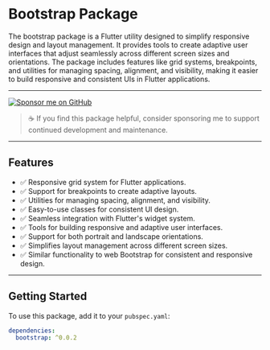 # Bootstrap Package

The bootstrap package is a Flutter utility designed to simplify responsive design and layout management. It provides tools to create adaptive user interfaces that adjust seamlessly across different screen sizes and orientations. The package includes features like grid systems, breakpoints, and utilities for managing spacing, alignment, and visibility, making it easier to build responsive and consistent UIs in Flutter applications.


---

<a href="https://github.com/sponsors/sbrsubuvga" target="_blank">
  <img src="https://img.shields.io/badge/💖%20Sponsor%20on-GitHub%20Sponsors-blueviolet?style=for-the-badge&logo=github-sponsors" alt="Sponsor me on GitHub" />
</a>

> ☕ If you find this package helpful, consider sponsoring me to support continued development and maintenance.

---

## Features

- ✅ Responsive grid system for Flutter applications.
- ✅ Support for breakpoints to create adaptive layouts.
- ✅ Utilities for managing spacing, alignment, and visibility.
- ✅ Easy-to-use classes for consistent UI design.
- ✅ Seamless integration with Flutter's widget system.
- ✅ Tools for building responsive and adaptive user interfaces.
- ✅ Support for both portrait and landscape orientations.
- ✅ Simplifies layout management across different screen sizes.
- ✅ Similar functionality to web Bootstrap for consistent and responsive design.

---

## Getting Started

To use this package, add it to your `pubspec.yaml`:

```yaml
dependencies:
  bootstrap: ^0.0.2
```



[//]: # (## Example App Screenshot)

[//]: # ()
[//]: # (<img alt="Example App Screenshot" src="https://raw.githubusercontent.com/sbrsubuvga/zatca/refs/heads/main/assets/example_app.png" width="821" height="798" />)